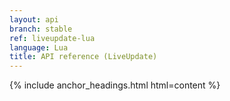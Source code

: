 ```yaml
---
layout: api
branch: stable
ref: liveupdate-lua
language: Lua
title: API reference (LiveUpdate)
---
```

{% include anchor_headings.html html=content %}